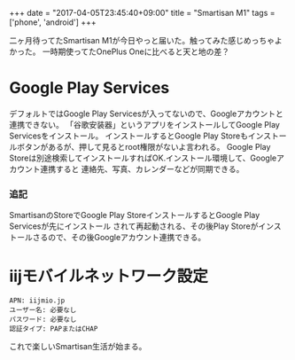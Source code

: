 +++
date = "2017-04-05T23:45:40+09:00"
title = "Smartisan M1"
tags = ['phone', 'android']
+++

二ヶ月待ってたSmartisan M1が今日やっと届いた。触ってみた感じめっちゃよかった。
一時期使ってたOnePlus Oneに比べると天と地の差？

# Google Play Services
デフォルトではGoogle Play Servicesが入ってないので、Googleアカウントと連携できない。
「谷歌安装器」というアプリをインストールしてGoogle Play Servicesをインストール。
インストールするとGoogle Play Storeもインストールボタンがあるが、押して見るとroot権限がないよ言われる。
Google Play Storeは別途検索してインストールすればOK.インストール環境して、Googleアカウント連携すると
連絡先、写真、カレンダーなどが同期できる。

### 追記
SmartisanのStoreでGoogle Play StoreインストールするとGoogle Play Servicesが先にインストール
されて再起動される、その後Play Storeがインストールさるので、その後Googleアカウント連携できる。

# iijモバイルネットワーク設定
```
APN: iijmio.jp
ユーザー名: 必要なし
パスワード: 必要なし
認証タイプ: PAPまたはCHAP
```

これで楽しいSmartisan生活が始まる。
